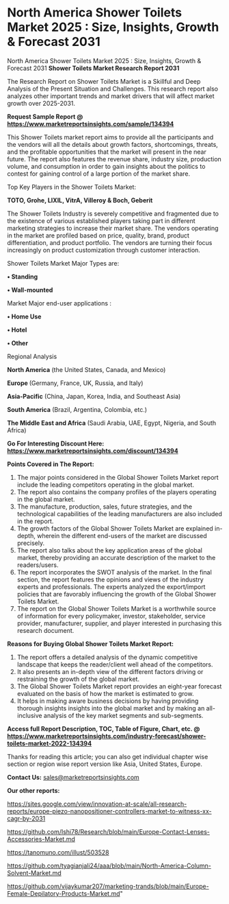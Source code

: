 # North America Shower Toilets Market 2025 : Size, Insights, Growth & Forecast 2031
 North America Shower Toilets Market 2025 : Size, Insights, Growth & Forecast 2031
<strong>Shower Toilets Market Research Report 2031</strong>

The Research Report on Shower Toilets Market is a Skillful and Deep Analysis of the Present Situation and Challenges. This research report also analyzes other important trends and market drivers that will affect market growth over 2025-2031.

<strong>Request Sample Report @ <a href=https://www.marketreportsinsights.com/sample/134394>https://www.marketreportsinsights.com/sample/134394</a></strong>

This Shower Toilets market report aims to provide all the participants and the vendors will all the details about growth factors, shortcomings, threats, and the profitable opportunities that the market will present in the near future. The report also features the revenue share, industry size, production volume, and consumption in order to gain insights about the politics to contest for gaining control of a large portion of the market share.

Top Key Players in the Shower Toilets Market:

<strong>TOTO, Grohe, LIXIL, VitrA, Villeroy & Boch, Geberit</strong>

The Shower Toilets Industry is severely competitive and fragmented due to the existence of various established players taking part in different marketing strategies to increase their market share. The vendors operating in the market are profiled based on price, quality, brand, product differentiation, and product portfolio. The vendors are turning their focus increasingly on product customization through customer interaction.

Shower Toilets Market Major Types are:

<strong>• Standing

• Wall-mounted</strong>

Market Major end-user applications :

<strong>• Home Use

• Hotel

• Other</strong>

Regional Analysis

</u><strong><b>North America</b></strong> (the United States, Canada, and Mexico)

<strong><b>Europe </b></strong>(Germany, France, UK, Russia, and Italy)

<strong><b>Asia-Pacific</b></strong> (China, Japan, Korea, India, and Southeast Asia)

<strong><b>South America</b></strong> (Brazil, Argentina, Colombia, etc.)

<strong><b>The Middle East and Africa</b></strong> (Saudi Arabia, UAE, Egypt, Nigeria, and South Africa)

<strong>Go For Interesting Discount Here: <a href=https://www.marketreportsinsights.com/discount/134394>https://www.marketreportsinsights.com/discount/134394</a></strong>

<strong>Points Covered in The Report:</strong>
<ol>
  <li>The major points considered in the Global Shower Toilets Market report include the leading competitors operating in the global market.</li>
  <li>The report also contains the company profiles of the players operating in the global market.</li>
  <li>The manufacture, production, sales, future strategies, and the technological capabilities of the leading manufacturers are also included in the report.</li>
  <li>The growth factors of the Global Shower Toilets Market are explained in-depth, wherein the different end-users of the market are discussed precisely.</li>
  <li>The report also talks about the key application areas of the global market, thereby providing an accurate description of the market to the readers/users.</li>
  <li>The report incorporates the SWOT analysis of the market. In the final section, the report features the opinions and views of the industry experts and professionals. The experts analyzed the export/import policies that are favorably influencing the growth of the Global Shower Toilets Market.</li>
  <li>The report on the Global Shower Toilets Market is a worthwhile source of information for every policymaker, investor, stakeholder, service provider, manufacturer, supplier, and player interested in purchasing this research document.</li>
</ol>
<strong>Reasons for Buying Global Shower Toilets Market Report:</strong>

<ol>
  <li>The report offers a detailed analysis of the dynamic competitive landscape that keeps the reader/client well ahead of the competitors.</li>
  <li>It also presents an in-depth view of the different factors driving or restraining the growth of the global market.</li>
  <li>The Global Shower Toilets Market report provides an eight-year forecast evaluated on the basis of how the market is estimated to grow.</li>
  <li>It helps in making aware business decisions by having providing thorough insights insights into the global market and by making an all-inclusive analysis of the key market segments and sub-segments.</li>
</ol>
<strong>Access full Report Description, TOC, Table of Figure, Chart, etc. @ <a href=https://www.marketreportsinsights.com/industry-forecast/shower-toilets-market-2022-134394>https://www.marketreportsinsights.com/industry-forecast/shower-toilets-market-2022-134394</a></strong>


Thanks for reading this article; you can also get individual chapter wise section or region wise report version like Asia, United States, Europe.

<strong>Contact Us:</strong>
sales@marketreportsinsights.com

<strong>Our other reports:</strong>

<a href=https://sites.google.com/view/innovation-at-scale/all-research-reports/europe-piezo-nanopositioner-controllers-market-to-witness-xx-cagr-by-2031>https://sites.google.com/view/innovation-at-scale/all-research-reports/europe-piezo-nanopositioner-controllers-market-to-witness-xx-cagr-by-2031</a>

<a href=https://github.com/Ishi78/Research/blob/main/Europe-Contact-Lenses-Accessories-Market.md>https://github.com/Ishi78/Research/blob/main/Europe-Contact-Lenses-Accessories-Market.md</a>

<a href=https://tanomuno.com/illust/503528>https://tanomuno.com/illust/503528</a>

<a href=https://github.com/tyagianjali24/aaa/blob/main/North-America-Column-Solvent-Market.md>https://github.com/tyagianjali24/aaa/blob/main/North-America-Column-Solvent-Market.md</a>

<a href=https://github.com/vijaykumar207/marketing-trands/blob/main/Europe-Female-Depilatory-Products-Market.md>https://github.com/vijaykumar207/marketing-trands/blob/main/Europe-Female-Depilatory-Products-Market.md</a>"
